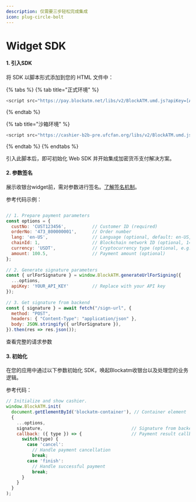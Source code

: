 ```yaml
---
description: 仅需要三步轻松完成集成
icon: plug-circle-bolt
---
```


# Widget SDK

#### 1. 引入SDK

将 SDK 以脚本形式添加到您的 HTML 文件中：

{% tabs %}
{% tab title="正式环境" %}
```javascript
<script src="https://pay.blockatm.net/libs/v2/BlockATM.umd.js?apiKey=[API_KEY]"></script>
```
{% endtab %}

{% tab title="沙箱环境" %}
```javascript
<script src="https://cashier-b2b-pre.ufcfan.org/libs/v2/BlockATM.umd.js?apiKey=[API_KEY]"></script>
```
{% endtab %}
{% endtabs %}

引入此脚本后，即可初始化 Web SDK 并开始集成加密货币支付解决方案。



#### 2.  参数签名

展示收银台widget前，需对参数进行签名。[了解签名机制](https://xn--d6q865b87npk2a/)。

参考代码示例：

```javascript

// 1. Prepare payment parameters
const options = {
  custNo: 'CUST123456',          // Customer ID (required)
  orderNo: '473_800000001',      // Order number 
  lang: 'en-US',                 // Language (optional, default: en-US, supports zh-CN/zh-HK/en-US)
  chainId: 1,                    // Blockchain network ID (optional, 1=ETH Mainnet)
  currency: 'USDT',              // Cryptocurrency type (optional, e.g. USDT)
  amount: 100.5,                 // Payment amount (optional)
};
​
// 2. Generate signature parameters
const { urlForSignature } = window.BlockATM.generateUrlForSigning({ 
  ...options, 
  apiKey: 'YOUR_API_KEY'         // Replace with your API key
});
​
// 3. Get signature from backend
const { signature } = await fetch("/sign-url", {
  method: "POST",
  headers: { "Content-Type": "application/json" },
  body: JSON.stringify({ urlForSignature }),
}).then(res => res.json());
```

查看完整的请求参数



#### 3. 初始化

在您的应用中通过以下参数初始化 SDK，唤起Blockatm收银台以及处理您的业务逻辑。

&#x20;参考代码：

```javascript
// Initialize and show cashier.
window.BlockATM.init(
  document.getElementById('blockatm-container'), // Container element
  {
    ...options,
    signature,                                  // Signature from backend
    callback: ({ type }) => {                   // Payment result callback
      switch(type) {
        case 'cancel': 
          // Handle payment cancellation
          break;
        case 'finish': 
          // Handle successful payment
          break;
      }
    }
  }
);
```



